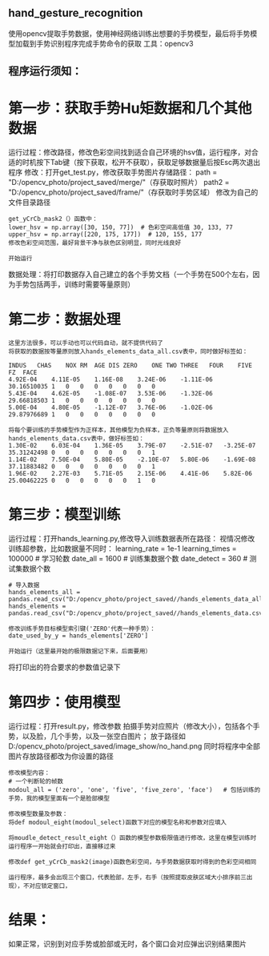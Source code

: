 ## hand_gesture_recognition
使用opencv提取手势数据，使用神经网络训练出想要的手势模型，最后将手势模型加载到手势识别程序完成手势命令的获取
工具：opencv3

## 程序运行须知：
# 第一步：获取手势Hu矩数据和几个其他数据
运行过程：修改路径，修改色彩空间找到适合自己环境的hsv值，运行程序，对合适的时机按下Tab键（按下获取，松开不获取），获取足够数据量后按Esc两次退出程序
修改：打开get_test.py，修改获取手势图片存储路径：
	path = "D:/opencv_photo/project_saved/merge/"（存获取时照片）
	path2 = "D:/opencv_photo/project_saved/frame/"（存获取时手势区域）
	修改为自己的文件目录路径

	get_yCrCb_mask2（）函数中：
	lower_hsv = np.array([30, 150, 77])  # 色彩空间高低值 30, 133, 77
	upper_hsv = np.array([220, 175, 177])  # 120, 155, 177
	修改色彩空间范围，最好背景干净与肤色区别明显，同时光线良好
	
	开始运行
数据处理：将打印数据存入自己建立的各个手势文档（一个手势在500个左右，因为手势包括两手，训练时需要等量原则）

# 第二步：数据处理
	这里方法很多，可以手动也可以代码自动，就不提供代码了
	将获取的数据按等量原则放入hands_elements_data_all.csv表中，同时做好标签如：

	INDUS	CHAS	NOX	RM	AGE	DIS	ZERO	ONE	TWO	THREE	FOUR	FIVE	FZ	FACE
	4.92E-04	4.11E-05	1.16E-08	3.24E-06	-1.11E-06	30.16510035	1	0	0	0	0	0	0	0
	5.43E-04	4.62E-05	-1.08E-07	3.53E-06	-1.32E-06	29.66818503	1	0	0	0	0	0	0	0
	5.00E-04	4.80E-05	-1.12E-07	3.76E-06	-1.02E-06	29.87976689	1	0	0	0	0	0	0	0

	将每个要训练的手势模型作为正样本，其他模型为负样本，正负等量原则将数据放入hands_elements_data.csv表中，做好标签如：
	1.30E-02	6.03E-04	1.36E-05	3.79E-07	-2.51E-07	-3.25E-07	35.31242498	0	0	0	0	0	0	0	1
	1.14E-02	7.50E-04	5.80E-05	-2.10E-07	5.80E-06	-1.69E-08	37.11883482	0	0	0	0	0	0	0	1
	1.96E-02	2.27E-03	5.71E-05	2.15E-06	4.41E-06	5.82E-06	25.00462225	0	0	0	0	0	0	1	0



# 第三步：模型训练
运行过程：打开hands_learning.py,修改导入训练数据表所在路径：
	视情况修改训练超参数，比如数据量不同时：
	learning_rate = 1e-1
	learning_times = 100000  # 学习轮数
	date_all = 1600          # 训练集数据个数
	date_detect = 360       # 测试集数据个数

	# 导入数据
	hands_elements_all = pandas.read_csv("D:/opencv_photo/project_saved//hands_elements_data_all.csv")
	hands_elements = pandas.read_csv("D:/opencv_photo/project_saved//hands_elements_data.csv") 
	
	修改训练手势目标模型索引键('ZERO'代表一种手势）：
	date_used_by_y = hands_elements['ZERO']
	
	开始运行（这里最开始的极限数据记下来，后面要用）
将打印出的符合要求的参数值记录下

# 第四步：使用模型
运行过程：打开result.py，修改参数
	拍摄手势对应照片（修改大小），包括各个手势，以及脸，几个手势，以及一张空白图片；
	放于路径如D:/opencv_photo/project_saved/image_show/no_hand.png
	同时将程序中全部图片存放路径都改为你设置的路径

	修改模型内容：    
	# 一个判断轮的帧数
	modoul_all = ('zero', 'one', 'five', 'five_zero', 'face')   # 包括训练的手势，我的模型里面有一个是脸部模型

	修改模型数量及参数：
	将def modoul_eight(modoul_select)函数下对应的模型名称和参数对应填入

	将moudle_detect_result_eight（）函数的模型参数极限值进行修改，这里在模型训练时运行程序一开始就会打印出，直接移过来

	修改def get_yCrCb_mask2(image)函数色彩空间，与手势数据获取时得到的色彩空间相同

	运行程序，最多会出现三个窗口，代表脸部，左手，右手（按照提取皮肤区域大小排序前三出现），不对应锁定窗口，
	
# 结果：
如果正常，识别到对应手势或脸部或无时，各个窗口会对应弹出识别结果图片


	



